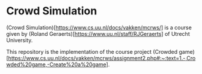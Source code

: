 # Crowd Simulation

(Crowd Simulation)[https://www.cs.uu.nl/docs/vakken/mcrws/] is a course given by (Roland Geraerts)[https://www.uu.nl/staff/RJGeraerts] of Utrecht University.

This repository is the implementation of the course project (Crowded game)[https://www.cs.uu.nl/docs/vakken/mcrws/assignment2.php#:~:text=1.-,Crowded%20game,-Create%20a%20game].
